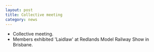 ```yaml
---
layout: post
title: Collective meeting
category: news
---
```


* Collective meeting.
* Members exhibited 'Laidlaw' at Redlands Model Railway Show in Brisbane.